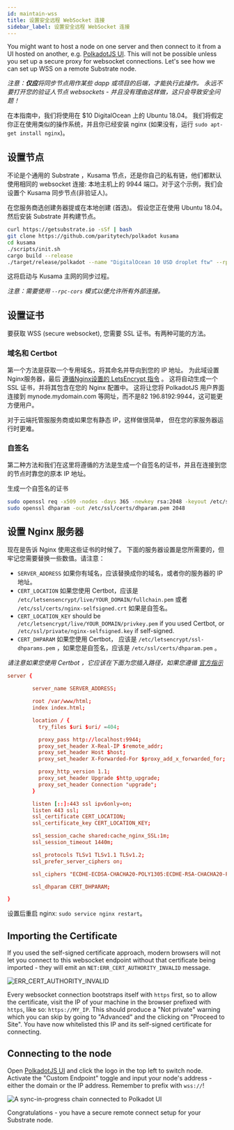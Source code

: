 ```yaml
---
id: maintain-wss
title: 设置安全远程 WebSocket 连接
sidebar_label: 设置安全远程 WebSocket 连接
---
```


You might want to host a node on one server and then connect to it from a UI hosted on another, e.g. [PolkadotJS UI](https://polkadot.js.org/apps). This will not be possible unless you set up a secure proxy for websocket connections. Let's see how we can set up WSS on a remote Substrate node.

_注意：**仅应**将同步节点用作某些 dapp 或项目的后端，才能执行此操作。 永远不要打开您的验证人节点 websockets - 并且没有理由这样做，这只会导致安全问题！_

在本指南中，我们将使用在 $10 DigitalOcean 上的 Ubuntu 18.04。 我们将假定你正在使用类似的操作系统，并且你已经安装 nginx (如果没有，运行 `sudo apt-get install nginx`)。

## 设置节点

不论是个通用的 Substrate ，Kusama 节点，还是你自己的私有链，他们都默认使用相同的 websocket 连接: 本地主机上的 9944 端口。对于这个示例，我们会设置个 Kusama 同步节点(非验证人)。

在您服务商选创建务器提或在本地创建 (首选)。 假设您正在使用 Ubuntu 18.04。然后安装 Substrate 并构建节点。

```bash
curl https://getsubstrate.io -sSf | bash
git clone https://github.com/paritytech/polkadot kusama
cd kusama
./scripts/init.sh
cargo build --release
./target/release/polkadot --name "DigitalOcean 10 USD droplet ftw" --rpc-cors all
```

这将启动与 Kusama 主网的同步过程。

_注意：需要使用 `--rpc-cors` 模式以便允许所有外部连接。_

## 设置证书

要获取 WSS (secure websocket), 您需要 SSL 证书。有两种可能的方法。

### 域名和 Certbot

第一个方法是获取一个专用域名，将其命名并导向到您的 IP 地址。 为此域设置Nginx服务器，最后 [遵循Nginx设置的 LetsEncrypt 指令](https://certbot.eff.org/lets-encrypt/ubuntubionic-nginx.html) 。 这将自动生成一个 SSL 证书，并将其包含在您的 Nginx 配置中。 这将让您将 PolkadotJS 用户界面连接到 mynode.mydomain.com 等网址，而不是82 196.8192:9944，这可能更方便用户。

对于云端托管服服务商或如果您有静态 IP，这样做很简单， 但在您的家服务器运行时更难。

### 自签名

第二种方法和我们在这里将遵循的方法是生成一个自签名的证书，并且在连接到您的节点时靠您的原本 IP 地址。

生成一个自签名的证书

```bash
sudo openssl req -x509 -nodes -days 365 -newkey rsa:2048 -keyout /etc/ssl/private/nginx-selfsigned.key -out /etc/ssl/certs/nginx-selfsigned.crt
sudo openssl dhparam -out /etc/ssl/certs/dhparam.pem 2048
```

## 设置 Nginx 服务器

现在是告诉 Nginx 使用这些证书的时候了。 下面的服务器设置是您所需要的，但牢记您需要替换一些数值。请注意：

- `SERVER_ADDRESS` 如果你有域名，应该替换成你的域名，或者你的服务器的 IP 地址。
- `CERT_LOCATION` 如果您使用 Certbot，应该是 `/etc/letsensencrypt/live/YOUR_DOMAIN/fullchain.pem` 或者 `/etc/ssl/certs/nginx-selfsigned.crt` 如果是自签名。
- `CERT_LOCATION_KEY` should be `/etc/letsencrypt/live/YOUR_DOMAIN/privkey.pem` if you used Certbot, or `/etc/ssl/private/nginx-selfsigned.key` if self-signed.
- `CERT_DHPARAM` 如果您使用 Certbot， 应该是 `/etc/letsencrypt/ssl-dhparams.pem` ，如果您是自签名，应该是 `/etc/ssl/certs/dhparam.pem` 。

_请注意如果您使用 Certbot ，它应该在下面为您插入路径，如果您遵循 [官方指示](https://certbot.eff.org/lets-encrypt/ubuntubionic-nginx.html)_

```conf
server {

        server_name SERVER_ADDRESS;

        root /var/www/html;
        index index.html;

        location / {
          try_files $uri $uri/ =404;

          proxy_pass http://localhost:9944;
          proxy_set_header X-Real-IP $remote_addr;
          proxy_set_header Host $host;
          proxy_set_header X-Forwarded-For $proxy_add_x_forwarded_for;

          proxy_http_version 1.1;
          proxy_set_header Upgrade $http_upgrade;
          proxy_set_header Connection "upgrade";
        }

        listen [::]:443 ssl ipv6only=on;
        listen 443 ssl;
        ssl_certificate CERT_LOCATION;
        ssl_certificate_key CERT_LOCATION_KEY;

        ssl_session_cache shared:cache_nginx_SSL:1m;
        ssl_session_timeout 1440m;

        ssl_protocols TLSv1 TLSv1.1 TLSv1.2;
        ssl_prefer_server_ciphers on;

        ssl_ciphers "ECDHE-ECDSA-CHACHA20-POLY1305:ECDHE-RSA-CHACHA20-POLY1305:ECDHE-ECDSA-AES128-GCM-SHA256:ECDHE-RSA-AES128-GCM-SHA256:ECDHE-ECDSA-AES256-GCM-SHA384:ECDHE-RSA-AES256-GCM-SHA384:DHE-RSA-AES128-GCM-SHA256:DHE-RSA-AES256-GCM-SHA384:ECDHE-ECDSA-AES128-SHA256:ECDHE-RSA-AES128-SHA256:ECDHE-ECDSA-AES128-SHA:ECDHE-RSA-AES256-SHA384:ECDHE-RSA-AES128-SHA:ECDHE-ECDSA-AES256-SHA384:ECDHE-ECDSA-AES256-SHA:ECDHE-RSA-AES256-SHA:DHE-RSA-AES128-SHA256:DHE-RSA-AES128-SHA:DHE-RSA-AES256-SHA256:DHE-RSA-AES256-SHA:ECDHE-ECDSA-DES-CBC3-SHA:ECDHE-RSA-DES-CBC3-SHA:EDH-RSA-DES-CBC3-SHA:AES128-GCM-SHA256:AES256-GCM-SHA384:AES128-SHA256:AES256-SHA256:AES128-SHA:AES256-SHA:DES-CBC3-SHA:!DSS";

        ssl_dhparam CERT_DHPARAM;

}
```

设置后重启 nginx: `sudo service nginx restart`。

## Importing the Certificate

If you used the self-signed certificate approach, modern browsers will not let you connect to this websocket endpoint without that certificate being imported - they will emit an `NET:ERR_CERT_AUTHORITY_INVALID` message.

![ERR_CERT_AUTHORITY_INVALID](/img/wss/wss04.png)

Every websocket connection bootstraps itself with `https` first, so to allow the certificate, visit the IP of your machine in the browser prefixed with `https`, like so: `https://MY_IP`. This should produce a "Not private" warning which you can skip by going to "Advanced" and the clicking on "Proceed to Site". You have now whitelisted this IP and its self-signed certificate for connecting.

## Connecting to the node

Open [PolkadotJS UI](https://polkadot.js.org/apps) and click the logo in the top left to switch node. Activate the "Custom Endpoint" toggle and input your node's address - either the domain or the IP address. Remember to prefix with `wss://`!

![A sync-in-progress chain connected to Polkadot UI](/img/wss/wss01.jpg)

Congratulations - you have a secure remote connect setup for your Substrate node.
